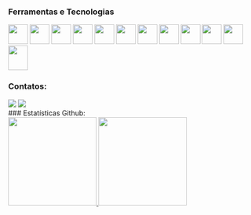 ### Ferramentas e Tecnologias

<div> 
<img src="https://cdn.jsdelivr.net/gh/devicons/devicon/icons/nodejs/nodejs-original-wordmark.svg" width="40" height="40"/> 
<img src="https://cdn.jsdelivr.net/gh/devicons/devicon/icons/angularjs/angularjs-plain.svg" width="40" height="40"/> 
<img src="https://cdn.jsdelivr.net/gh/devicons/devicon/icons/typescript/typescript-original.svg" width="40" height="40"/> 
<img src="https://cdn.jsdelivr.net/gh/devicons/devicon/icons/javascript/javascript-original.svg" width="40" height="40"/> 
<img src="https://cdn.jsdelivr.net/gh/devicons/devicon/icons/html5/html5-plain.svg" width="40" height="40"/>
<img src="https://cdn.jsdelivr.net/gh/devicons/devicon/icons/css3/css3-plain.svg" width="40" height="40"/> 
<img src="https://cdn.jsdelivr.net/gh/devicons/devicon/icons/bootstrap/bootstrap-plain.svg" width="40" height="40"/> 
<img src="https://cdn.jsdelivr.net/gh/devicons/devicon/icons/git/git-plain.svg" width="40" height="40"/> 
<img src="https://cdn.jsdelivr.net/gh/devicons/devicon/icons/spring/spring-original.svg" width="40" height="40"/> 
<img src="https://cdn.jsdelivr.net/gh/devicons/devicon/icons/java/java-original.svg" width="40" height="40"/>  
<img src="https://cdn.jsdelivr.net/gh/devicons/devicon/icons/mysql/mysql-original.svg" width="40" height="40"/>
<img src="https://s3.dualstack.us-east-2.amazonaws.com/pythondotorg-assets/media/community/logos/python-logo-only.png" width="40" height="50"/>


</div>

### Contatos:
<div>
<a href = "mailto:samira1980dev@gmail.com"><img src="https://img.shields.io/badge/Gmail-D14836?style=for-the-badge&logo=gmail&logoColor=white" target="_blank"></a>
<a href="https://www.linkedin.com/in/samiraroman/" target="_blank"><img src="https://img.shields.io/badge/-LinkedIn-%230077B5?style=for-the-badge&logo=linkedin&logoColor=white" target="_blank"></a>
</div>
### Estatísticas Github:
<div>
<a href="https://github.com/samira1980dev">
<img height="180em" src="https://github-readme-stats.vercel.app/api?username=samira1980dev&show_icons=true&theme=dracula&include_all_commits=true&count_private=true"/>
<img height="180em" src="https://github-readme-stats.vercel.app/api/top-langs/?username=samira1980dev&layout=compact&langs_count=7&theme=dracula"/>
</div>

